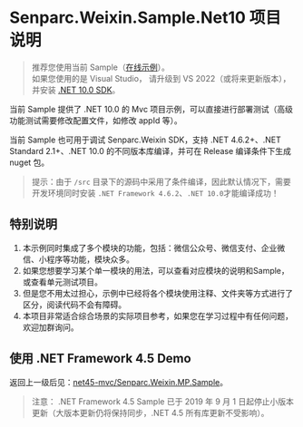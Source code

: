# Senparc.Weixin.Sample.Net10 项目说明

> 推荐您使用当前 Sample（[在线示例](https://sdk.weixin.senparc.com/)）。<br>
> 如果您使用的是 Visual Studio，
请升级到 VS 2022（或将来更新版本），并安装 [.NET 10.0 SDK](https://dotnet.microsoft.com/en-us/download/dotnet/10.0)。

当前 Sample 提供了 .NET 10.0 的 Mvc 项目示例，可以直接进行部署测试（高级功能测试需要修改配置文件，如修改 appId 等）。

当前 Sample 也可用于调试 Senparc.Weixin SDK，支持 .NET 4.6.2+、.NET Standard 2.1+、.NET 10.0 的不同版本库编译，并可在 Release 编译条件下生成 nuget 包。

> 提示：由于 `/src` 目录下的源码中采用了条件编译，因此默认情况下，需要开发环境同时安装 `.NET Framework 4.6.2`、`.NET 10.0`才能编译成功！

## 特别说明

1. 本示例同时集成了多个模块的功能，包括：微信公众号、微信支付、企业微信、小程序等功能，模块众多。
2. 如果您想要学习某个单一模块的用法，可以查看对应模块的说明和Sample，或查看单元测试项目。
3. 但是您不用太过担心，示例中已经将各个模块使用注释、文件夹等方式进行了区分，阅读代码不会有障碍。
4. 本项目非常适合综合场景的实际项目参考，如果您在学习过程中有任何问题，欢迎加群询问。

## 使用 .NET Framework 4.5 Demo

返回上一级后见：[net45-mvc/Senparc.Weixin.MP.Sample](../net45-mvc)。

> 注意： .NET Framework 4.5 Sample 已于 2019 年 9 月 1 日起停止小版本更新（大版本更新仍将保持同步，.NET 4.5 所有库更新不受影响）。